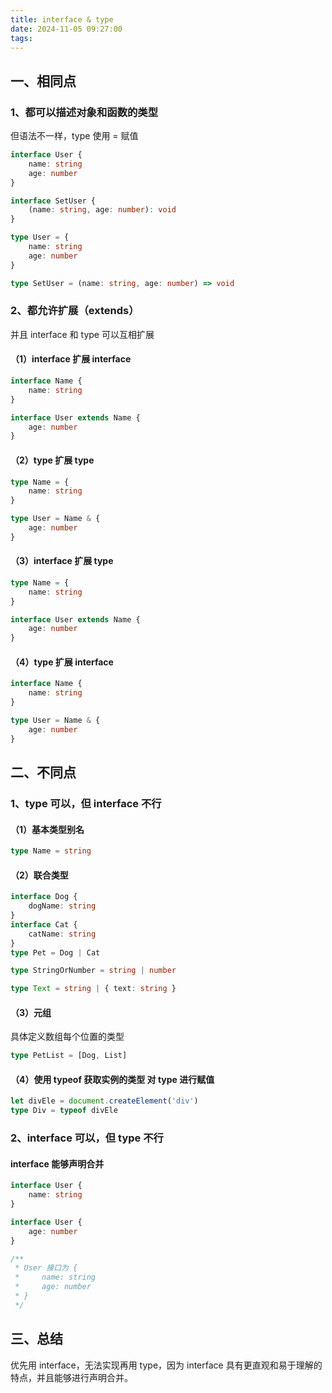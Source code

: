 ```yaml
---
title: interface & type
date: 2024-11-05 09:27:00
tags:
---
```


## 一、相同点

### 1、都可以描述对象和函数的类型

但语法不一样，type 使用 = 赋值

``` ts
interface User {
    name: string
    age: number
}

interface SetUser {
    (name: string, age: number): void
}
```

``` ts
type User = {
    name: string
    age: number
}

type SetUser = (name: string, age: number) => void
```

### 2、都允许扩展（extends）

并且 interface 和 type 可以互相扩展

#### （1）interface 扩展 interface

``` ts
interface Name {
    name: string
}

interface User extends Name {
    age: number
}
```

#### （2）type 扩展 type

``` ts
type Name = {
    name: string
}

type User = Name & {
    age: number
}
```

#### （3）interface 扩展 type

``` ts
type Name = {
    name: string
}

interface User extends Name {
    age: number
}
```

#### （4）type 扩展 interface

``` ts
interface Name {
    name: string
}

type User = Name & {
    age: number
}
```

## 二、不同点

### 1、type 可以，但 interface 不行

#### （1）基本类型别名

``` ts
type Name = string
```

#### （2）联合类型

``` ts
interface Dog {
    dogName: string
}
interface Cat {
    catName: string
}
type Pet = Dog | Cat

type StringOrNumber = string | number

type Text = string | { text: string }
```

#### （3）元组

具体定义数组每个位置的类型

``` ts
type PetList = [Dog, List]
```

#### （4）使用 typeof 获取实例的类型 对 type 进行赋值

``` ts
let divEle = document.createElement('div')
type Div = typeof divEle
```

### 2、interface 可以，但 type 不行

#### interface 能够声明合并

``` ts
interface User {
    name: string
}

interface User {
    age: number
}

/**
 * User 接口为 {
 *     name: string
 *     age: number
 * }
 */
```

## 三、总结

优先用 interface，无法实现再用 type，因为 interface 具有更直观和易于理解的特点，并且能够进行声明合并。
